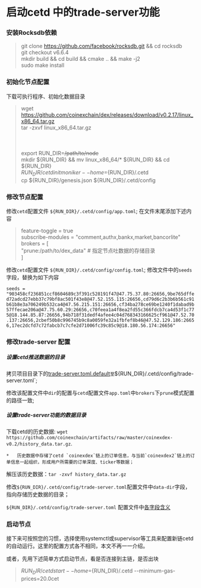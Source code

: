 # 启动cetd 中的trade-server功能

### 安装Rocksdb依赖

> git clone https://github.com/facebook/rocksdb.git && cd rocksdb </br> 
> git checkout v6.6.4 </br>
> mkdir build && cd build && cmake .. && make -j2 </br>
> sudo make install </br>

### 初始化节点配置

下载可执行程序、初始化数据目录

> wget https://github.com/coinexchain/dex/releases/download/v0.2.17/linux_x86_64.tar.gz </br>
> tar -zxvf linux_x86_64.tar.gz </br>
> </br>
> </br>
> </br>
> export RUN_DIR=~~/path/to/node~~ </br>
> mkdir ${RUN_DIR}  && mv linux_x86_64/* ${RUN_DIR}  && cd ${RUN_DIR} </br>
> ${RUN_DIR}/cetd init moniker --home=${RUN_DIR}/.cetd </br>
> cp ${RUN_DIR}/genesis.json ${RUN_DIR}/.cetd/config </br>


### 修改节点配置

修改`cetd`配置文件 `${RUN_DIR}/.cetd/config/app.toml`; 在文件末尾添加下述内容


> feature-toggle = true </br>
>  subscribe-modules = "comment,authx,bankx,market,bancorlite" </br>
>  brokers = [ </br>
>      "prune:/path/to/dex_data"                # 指定节点吐数据的存储目录 </br>
>  ] </br>
>

修改`cetd`配置文件 `${RUN_DIR}/.cetd/config/config.toml`; 修改文件中的`seeds`字段，替换为如下内容

`seeds = "903458cf236851ccf8604689c3f391c528191f47@47.75.37.80:26656,9be765dffed72adcd27ebb37c79bf8ac501f43e8@47.52.155.115:26656,cd79d6c2b3b6b561c91b61b8e3a706249b532ca4@47.56.215.151:26656,cf34ba278ce69be1240f1dabad9b57ffecae206a@47.75.60.29:26656,c70feea1a4f8ea2fd55c366fdcb7ca4d53f1c775@18.144.85.87:26656,94b718f31dedf4afee4c04d768343166625cf961@47.52.70.137:26656,2cbef50b8c996745b9c8a0059fe32a1fbfef8b46@47.52.129.186:26656,17ec2dcfd7c72fabcb7c7cfe2d71006fc39c85c9@18.180.56.174:26656"`

### 修改trade-server 配置

##### 设置cetd推送数据的目录

拷贝项目目录下的[trade-server.toml.default](https://github.com/coinexchain/dex/blob/master/trade-server.toml.default)` 至 `${RUN_DIR}/.cetd/config/trade-server.toml`; 

修改该配置文件中`dir`的配置与`cetd`配置文件`app.toml`中`brokers`下`prune`模式配置的路径一致;


##### 设置trade-server功能的数据目录
 
下载cetd的历史数据: `wget https://github.com/coinexchain/artifacts/raw/master/coinexdex-v0.2/history_data.tar.gz`.

    *   历史数据中存储了cetd `coinexdex`链上的订单信息，与当前`coinexdex2`链上的订单信息一起组织，形成用户所需要的订单深度、ticker等数据；
 
解压该历史数据：`tar -zxvf history_data.tar.gz`

修改`${RUN_DIR}/.cetd/config/trade-server.toml`配置文件中`data-dir`字段，指向存储历史数据的目录；


`${RUN_DIR}/.cetd/config/trade-server.toml` 配置文件中[各字段含义](https://github.com/coinexchain/trade-server/blob/master/docs/trade-server-deploy.md#%E9%85%8D%E7%BD%AE%E6%96%87%E4%BB%B6%E8%AF%B4%E6%98%8E)

### 启动节点

接下来可按照您的习惯，选择使用systemctl或supervisor等工具来配置新链cetd的自动运行。这里的配置方式各不相同，本文不再一一介绍。

或者，先用下述简单方式启动节点，看是否连接到主链，是否出块

>  ${RUN_DIR}/cetd start --home=${RUN_DIR}/.cetd --minimum-gas-prices=20.0cet   <br/>

